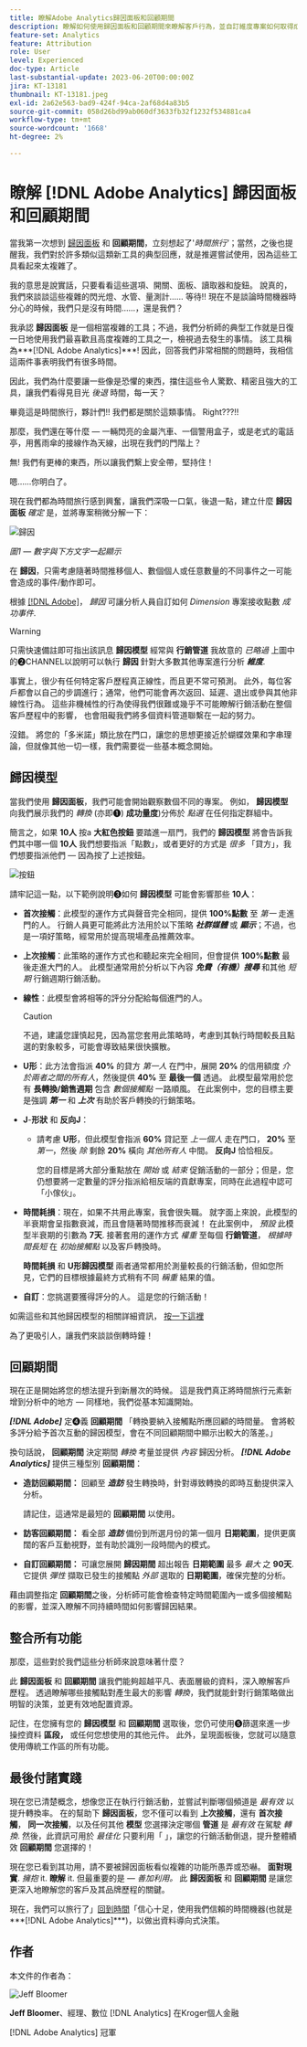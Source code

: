 ```yaml
---
title: 瞭解Adobe Analytics歸因面板和回顧期間
description: 瞭解如何使用歸因面板和回顧期間來瞭解客戶行為，並自訂維度專案如何取得成功事件的評分。
feature-set: Analytics
feature: Attribution
role: User
level: Experienced
doc-type: Article
last-substantial-update: 2023-06-20T00:00:00Z
jira: KT-13181
thumbnail: KT-13181.jpeg
exl-id: 2a62e563-bad9-424f-94ca-2af68d4a83b5
source-git-commit: 058d26bd99ab060df3633fb32f1232f534881ca4
workflow-type: tm+mt
source-wordcount: '1668'
ht-degree: 2%

---
```


# 瞭解 [!DNL Adobe Analytics] 歸因面板和回顧期間

當我第一次想到 [歸因面板](https://experienceleague.adobe.com/docs/analytics-platform/using/cja-workspace/panels/attribution.html?lang=en) 和 **回顧期間**，立刻想起了&#39;*時間旅行&#39;*；當然，之後也提醒我，我們對於許多類似這類新工具的典型回應，就是推遲嘗試使用，因為這些工具看起來太複雜了。

我的意思是說實話，只要看看這些選項、開關、面板、讀取器和旋鈕。  說真的，我們來談談這些複雜的閃光燈、水管、量測計…… 等待!!  現在不是談論時間機器時分心的時候，我們只是沒有時間……，還是我們？

我承認 **歸因面板** 是一個相當複雜的工具；不過，我們分析師的典型工作就是日復一日地使用我們最喜歡且高度複雜的工具之一，檢視過去發生的事情。 該工具稱為***[!DNL Adobe Analytics]***!  因此，回答我們非常相關的問題時，我相信這兩件事表明我們有很多時間。

因此，我們為什麼要讓一些像是恐懼的東西，擋住這些令人驚歎、精密且強大的工具，讓我們看得見目光 *後退* 時間，每一天？

畢竟這是時間旅行，夥計們!!  我們都是關於這類事情。  Right???!!

那麼，我們還在等什麼 — 一輛閃亮的金屬汽車、一個警用盒子，或是老式的電話亭，用舊雨傘的接線作為天線，出現在我們的門階上？

無!  我們有更棒的東西，所以讓我們繫上安全帶，堅持住！

嗯……你明白了。


現在我們都為時間旅行感到興奮，讓我們深吸一口氣，後退一點，建立什麼 **歸因面板** *確定* 是，並將專案稍微分解一下：

![歸因](assets/attribution.png)

*圖1 — 數字與下方文字一起顯示*

在 **歸因**，只需考慮隨著時間推移個人、數個個人或任意數量的不同事件之一可能會造成的事件/動作即可。

根據 [[!DNL Adobe]](https://experienceleague.adobe.com/docs/analytics-platform/using/cja-workspace/attribution/overview.html?lang=en)， *歸因* 可讓分析人員自訂如何 *Dimension* 專案接收點數 *成功事件*.


>[!WARNING]
>
>只需快速備註即可指出該訊息 **歸因模型** 經常與 **行銷管道** 我故意的 *已略過* 上圖中的❷CHANNEL以說明可以執行 **歸因** 針對大多數其他專案進行分析 ***維度***.


事實上，很少有任何特定客戶歷程真正線性，而且更不常可預測。  此外，每位客戶都會以自己的步調進行；通常，他們可能會再次返回、延遲、退出或參與其他非線性行為。 這些非機械性的行為使得我們很難或幾乎不可能瞭解行銷活動在整個客戶歷程中的影響， 也會阻礙我們將多個資料管道聯繫在一起的努力。

沒錯。  將您的「多米諾」類比放在門口，讓您的思想更接近於蝴蝶效果和字串理論，但就像其他一切一樣，我們需要從一些基本概念開始。

## **歸因模型**

當我們使用 **歸因面板**，我們可能會開始觀察數個不同的專案。  例如， **歸因模型** 向我們展示我們的 *轉換* (亦即❶) **成功量度**)分佈於 *點選* 在任何指定群組中。

簡言之，如果 **10人** 按a **大紅色按鈕** 要踏進一扇門，我們的 **歸因模型** 將會告訴我們其中哪一個 **10人** 我們想要指派「點數」，或者更好的方式是 *很多* 「貸方」，我們想要指派他們 — 因為按了上述按鈕。

![按鈕](assets/button.png)

請牢記這一點，以下範例說明❸如何 **歸因模型** 可能會影響那些 **10人**：

- **首次接觸**：此模型的運作方式與聲音完全相同，提供 **100%點數** 至 *第一* 走進門的人。  行銷人員更可能將此方法用於以下策略 ***社群媒體*** 或 ***顯示***；不過，也是一項好策略，經常用於提高現場產品推薦效率。
- **上次接觸**：此策略的運作方式也和聽起來完全相同，但會提供 **100%點數** 最後走進大門的人。  此模型通常用於分析以下內容 ***免費（有機）搜尋*** 和其他 *短期* 行銷週期行銷活動。
- **線性**：此模型會將相等的評分分配給每個進門的人。

  >[!CAUTION]
  >
  >不過，建議您謹慎起見，因為當您套用此策略時，考慮到其執行時間較長且點選的對象較多，可能會導致結果很快擴散。

- **U形**：此方法會指派 **40%** 的貸方 *第一人* 在門中，展開 **20%** 的信用額度 *介於兩者之間的所有人*，然後提供 **40%** 至 **最後一個** 透過。 此模型最常用於您有 **長轉換/銷售週期** 包含 *數個接觸點* 一路順風。  在此案例中，您的目標主要是強調 ***第一*** 和 ***上次*** 有助於客戶轉換的行銷策略。
- **J**-**形狀** 和 **反向J**：
   - 請考慮 **U形**，但此模型會指派 **60%** 貸記至 *上一個人* 走在門口， **20%** 至 *第一*，然後 *除* 剩餘 **20%** 橫向 *其他所有人* 中間。  **反向J** 恰恰相反。

     您的目標是將大部分重點放在 *開始* 或 *結束* 促銷活動的一部分；但是，您仍想要將一定數量的評分指派給相反端的貢獻專案，同時在此過程中認可「小傢伙」。

- **時間耗損**：現在，如果不共用此專案，我會很失職。 就字面上來說，此模型的半衰期會呈指數衰減，而且會隨著時間推移而衰減！  在此案例中， *預設* 此模型半衰期的引數為 **7天**.  接著套用的運作方式 *權重* 至每個 **行銷管道**， *根據時間長短* 在 *初始接觸點* 以及客戶轉換時。

  **時間耗損** 和 **U形歸因模型** 兩者通常都用於測量較長的行銷活動，但如您所見，它們的目標根據最終方式稍有不同 *稱重* 結果的值。

- **自訂**：您挑選要獲得評分的人。  這是您的行銷活動！

如需這些和其他歸因模型的相關詳細資訊， [按一下這裡](https://experienceleague.adobe.com/docs/analytics/analyze/analysis-workspace/attribution/models.html?lang=zh-Hant)

為了更吸引人，讓我們來談談倒轉時鐘！

## **回顧期間**

現在正是開始將您的想法提升到新層次的時候。  這是我們真正將時間旅行元素新增到分析中的地方 — 同樣地，我們從基本知識開始。

***[!DNL Adobe]*** 定❹義 **回顧期間** 「轉換要納入接觸點所應回顧的時間量。 會將較多評分給予首次互動的歸因模型，會在不同回顧期間中顯示出較大的落差。」


換句話說， **回顧期間** 決定期間 *轉換* 考量並提供 *內容* 歸因分析。 ***[!DNL Adobe Analytics]*** 提供三種型別 **回顧期間**：

- **造訪回顧期間：** 回顧至 ***造訪*** 發生轉換時，針對導致轉換的即時互動提供深入分析。

  請記住，這通常是最短的 **回顧期間** 以使用。
- **訪客回顧期間：** 看全部 ***造訪*** 備份到所選月份的第一個月 **日期範圍**，提供更廣闊的客戶互動視野，並有助於識別一段時間內的模式。
- **自訂回顧期間：** 可讓您展開 **歸因期間** 超出報告 **日期範圍** 最多 *最大* 之 **90天**.  它提供 *彈性* 擷取已發生的接觸點 *外部* 選取的 **日期範圍**，確保完整的分析。

藉由調整指定 **回顧期間**&#x200B;之後，分析師可能會檢查特定時間範圍內一或多個接觸點的影響，並深入瞭解不同持續時間如何影響歸因結果。

## **整合所有功能**

那麼，這些對於我們這些分析師來說意味著什麼？

此 **歸因面板** 和 **回顧期間** 讓我們能夠超越平凡、表面層級的資料，深入瞭解客戶歷程。 透過瞭解哪些接觸點對產生最大的影響 *轉換*，我們就能針對行銷策略做出明智的決策，並更有效地配置資源。

記住，在您擁有您的 **歸因模型** 和 **回顧期間** 選取後，您仍可使用❺篩選來進一步操控資料 **區段，** 或任何您想使用的其他元件。  此外，呈現面板後，您就可以隨意使用傳統工作區的所有功能。

## **最後付諸實踐**

現在您已清楚概念，想像您正在執行行銷活動，並嘗試判斷哪個頻道是 *最有效* 以提升轉換率。 在的幫助下 **歸因面板**，您不僅可以看到 **上次接觸**，還有 **首次接觸**， **同一次接觸**，以及任何其他 **模型** 您選擇決定哪個 **管道** 是 *最有效* 在駕駛 *轉換*. 然後，此資訊可用於 *最佳化* 只要利用「 」，讓您的行銷活動倒退，提升整體績效 **回顧期間** 您選擇的！

現在您已看到其功用，請不要被歸因面板看似複雜的功能所愚弄或恐嚇。  **面對現實**.  *擁抱* it.  **瞭解** it.
但最重要的是 —  *善加利用。* 此 **歸因面板** 和 **回顧期間** 是讓您更深入地瞭解您的客戶及其品牌歷程的關鍵。

現在，我們可以旅行了」[回到時間](https://youtu.be/gVryJmZNFdU)「信心十足，使用我們信賴的時間機器(也就是***[!DNL Adobe Analytics]***)，以做出資料導向式決策。

## 作者

本文件的作者為：

![Jeff Bloomer](assets/jeff-headshot.png)

**Jeff Bloomer**、經理、數位 [!DNL Analytics] 在Kroger個人金融

[!DNL Adobe Analytics] 冠軍
